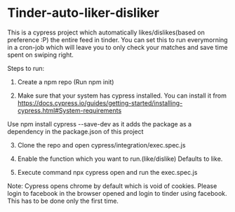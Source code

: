 # Tinder-auto-liker-disliker

This is a cypress project which automatically likes/dislikes(based on preference :P) the entire feed in tinder.
You can set this to run everymorning in a cron-job which will leave you to only check your matches and save time
spent on swiping right.

Steps to run:
1) Create a npm repo (Run npm init)

2) Make sure that your system has cypress installed. You can install it from 
https://docs.cypress.io/guides/getting-started/installing-cypress.html#System-requirements

Use npm install cypress --save-dev as it adds the package as a dependency in the package.json of this project

3) Clone the repo and open cypress/integration/exec.spec.js

4) Enable the function which you want to run.(like/dislike) Defaults to like.

5) Execute command npx cypress open and run the exec.spec.js

Note: Cypress opens chrome by default which is void of cookies. Please login to facebook in the browser opened and
login to tinder using facebook. This has to be done only the first time.
